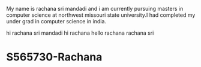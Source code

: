 My name is rachana sri mandadi and i am currently pursuing masters in computer science at northwest missouri state university.I had completed my under grad in computer science in india.

hi rachana sri mandadi
hi rachana
hello rachana
rachana sri
# S565730-Rachana

